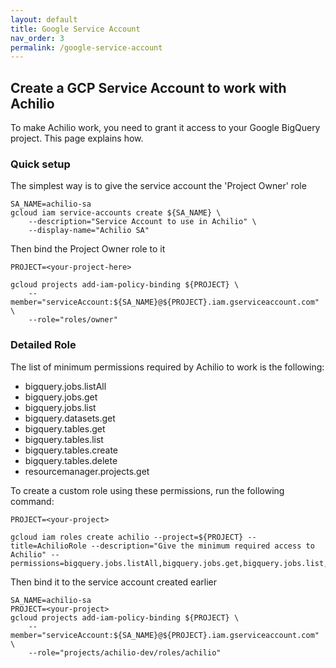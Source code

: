 ```yaml
---
layout: default
title: Google Service Account
nav_order: 3
permalink: /google-service-account
---
```


## Create a GCP Service Account to work with Achilio

To make Achilio work, you need to grant it access to your Google BigQuery project. This page explains how.

### Quick setup

The simplest way is to give the service account the 'Project Owner' role

```
SA_NAME=achilio-sa
gcloud iam service-accounts create ${SA_NAME} \
    --description="Service Account to use in Achilio" \
    --display-name="Achilio SA"
```

Then bind the Project Owner role to it

```
PROJECT=<your-project-here>

gcloud projects add-iam-policy-binding ${PROJECT} \
    --member="serviceAccount:${SA_NAME}@${PROJECT}.iam.gserviceaccount.com" \
    --role="roles/owner"
```

### Detailed Role

The list of minimum permissions required by Achilio to work is the following:

-   bigquery.jobs.listAll
-   bigquery.jobs.get
-   bigquery.jobs.list
-   bigquery.datasets.get
-   bigquery.tables.get
-   bigquery.tables.list
-   bigquery.tables.create
-   bigquery.tables.delete
-   resourcemanager.projects.get

To create a custom role using these permissions, run the following command:

```
PROJECT=<your-project>

gcloud iam roles create achilio --project=${PROJECT} --title=AchilioRole --description="Give the minimum required access to Achilio" --permissions=bigquery.jobs.listAll,bigquery.jobs.get,bigquery.jobs.list,bigquery.datasets.get,bigquery.tables.get,bigquery.tables.list,bigquery.tables.create,bigquery.tables.delete,resourcemanager.projects.get
```

Then bind it to the service account created earlier

```
SA_NAME=achilio-sa
PROJECT=<your-project>
gcloud projects add-iam-policy-binding ${PROJECT} \
    --member="serviceAccount:${SA_NAME}@${PROJECT}.iam.gserviceaccount.com" \
    --role="projects/achilio-dev/roles/achilio"
```
